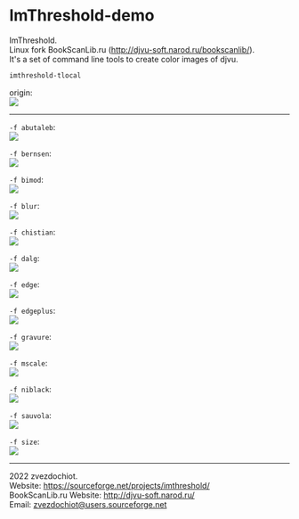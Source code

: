# ImThreshold-demo

ImThreshold.  
Linux fork BookScanLib.ru (http://djvu-soft.narod.ru/bookscanlib/).  
It's a set of command line tools to create color images of djvu.  

```sh
imthreshold-tlocal
```

origin:  
![](../../orig/lena.png)

---

`-f abutaleb`:  
![](./lena.tlocal.abutaleb.png)

`-f bernsen`:  
![](./lena.tlocal.bernsen.png)

`-f bimod`:  
![](./lena.tlocal.bimod.png)

`-f blur`:  
![](./lena.tlocal.blur.png)

`-f chistian`:  
![](./lena.tlocal.chistian.png)

`-f dalg`:  
![](./lena.tlocal.dalg.png)

`-f edge`:  
![](./lena.tlocal.edge.png)

`-f edgeplus`:  
![](./lena.tlocal.edgeplus.png)

`-f gravure`:  
![](./lena.tlocal.gravure.png)

`-f mscale`:  
![](./lena.tlocal.mscale.png)

`-f niblack`:  
![](./lena.tlocal.niblack.png)

`-f sauvola`:  
![](./lena.tlocal.sauvola.png)

`-f size`:  
![](./lena.tlocal.size.png)

---

 2022 zvezdochiot.  
 Website: https://sourceforge.net/projects/imthreshold/  
 BookScanLib.ru Website: http://djvu-soft.narod.ru/  
 Email: zvezdochiot@users.sourceforge.net  
